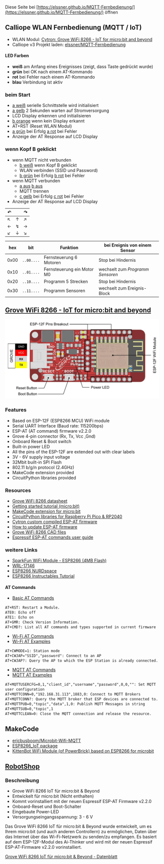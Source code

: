 
Diese Seite bei [https://elssner.github.io/MQTT-Fernbedienung/](https://elssner.github.io/MQTT-Fernbedienung/) öffnen

## Calliope WLAN Fernbedienung (MQTT / IoT)

* WLAN Modul: [Cytron: Grove WiFi 8266 - IoT for micro:bit and beyond](doc/)
* Calliope v3 Projekt laden: [elssner/MQTT-Fernbedienung](https://elssner.github.io/MQTT-Fernbedienung/)

#### LED Farben
* **weiß** am Anfang eines Ereignisses (zeigt, dass Taste gedrückt wurde)
* **grün** bei OK nach einem AT-Kommando
* **rot** bei Fehler nach einem AT-Kommando
* **blau** Verbindung ist aktiv


### beim Start
* <ins>a weiß</ins> serielle Schnittstelle wird initialisiert
* <ins>a gelb</ins> 2 Sekunden warten auf Stromversorgung
* LCD Display erkennen und initialisieren
* <ins>b orange</ins> wenn kein Display erkannt
* AT+RST (Reset WLAN Modul)
* <ins>a grün</ins> bei Erfolg <ins>a rot</ins> bei Fehler
* Anzeige der AT Response auf LCD Display

### wenn Kopf B geklickt
* wenn MQTT nicht verbunden
  * <ins>b weiß</ins> wenn Kopf B geklickt
  * WLAN verbinden (SSID und Password)
  * <ins>b grün</ins> bei Erfolg <ins>b rot</ins> bei Fehler
* wenn MQTT verbunden
  * <ins>a aus</ins> <ins>b aus</ins>
  * MQTT trennen
  * <ins>c gelb</ins> bei Erfolg <ins>c rot</ins> bei Fehler
* Anzeige der AT Response auf LCD Display


↶| |↷
---|---|---
↖|↑|↗
←|↯|→
↙|↓|↘

hex|bit|Funktion|bei Ereignis von einem Sensor
---|---|---|---
0x00|<code>..00....</code>|Fernsteuerung 6 Motoren|Stop bei Hindernis
0x10|<code>..01....</code>|Fernsteuerung ein Motor M0|wechselt zum *Programm Sensoren*
0x20|<code>..10....</code>|Programm 5 Strecken|Stop bei Hindernis
0x30|<code>..11....</code>|Programm Sensoren|wechselt zum Ereignis-Block





## [Grove WiFi 8266 - IoT for micro:bit and beyond](https://www.cytron.io/p-grove-wifi-8266-iot-for-microbit-and-beyond)

![](doc/GRV-WIFI-8266_Layout.jpg)

### Features

* Based on ESP-12F (ESP8266 MCU) WiFi module
* Serial UART Interface (Baud rate: 115200bps)
* ESP-AT (AT command) firmware v2.2.0
* Grove 4-pin connector (Rx, Tx, Vcc ,Gnd)
* Onboard Reset & Boot switch
* Built-in power LED
* All the pins of the ESP-12F are extended out with clear labels
* 3V - 6V supply input voltage
* 32Mbit built-in SPI Flash
* 802.11 b/g/n protocol (2.4GHz)
* MakeCode extension provided
* CircuitPython libraries provided

### Resources

* [Grove WiFi 8266 datasheet](https://docs.google.com/document/d/1ub3WuRrp1F8QijoHCDjOez6SC1mtG5pQglhiPdeB12k/edit) <!-- ?usp=sharing -->
* [Getting started tutorial (micro:bit)](https://www.cytron.io/tutorial/get-started-with-grove-wifi-8266-on-the-microbit/)
* [MakeCode extension for micro:bit](https://github.com/CytronTechnologies/pxt-esp8266)
* [CircuitPython libraries for Raspberry Pi Pico & RP2040](https://github.com/CytronTechnologies/MAKER-PI-PICO/tree/main/Example%20Code/CircuitPython/IoT)
* [Cytron custom compiled ESP-AT firmware](https://github.com/CytronTechnologies/esp-at-binaries)
* [How to update ESP-AT firmware](https://github.com/CytronTechnologies/esp-at-binaries#how-to-update-the-firmware)
* [Grove WiFi 8266 CAD files](https://drive.google.com/drive/folders/1kfOuKsVLOXPVkPTSarWBtlN2XdDNWKZJ) <!-- ?usp=sharing -->
* [Espressif ESP-AT commands user guide](https://docs.espressif.com/projects/esp-at/en/release-v2.2.0.0_esp8266/)

### weitere Links

* [SparkFun WiFi Module - ESP8266 (4MB Flash)](https://www.sparkfun.com/wifi-module-esp8266-4mb-flash.html)
* [WRL-17146](https://cdn.sparkfun.com/assets/f/e/5/6/f/ESP8266ModuleV2.pdf)
* [ESP8266 NURDspace](https://nurdspace.nl/ESP8266)
* [ESP8266 Instructables Tutorial](https://www.instructables.com/Using-the-ESP8266-module/)

#### AT Commands

* [Basic AT Commands](https://docs.espressif.com/projects/esp-at/en/release-v2.2.0.0_esp8266/AT_Command_Set/Basic_AT_Commands.html)
```
AT+RST: Restart a Module.
ATE0: Echo off
ATE1: Echo on
AT+GMR: Check Version Information.
AT+CMD?: List all AT commands and types supported in current firmware
```

* [Wi-Fi AT Commands](https://docs.espressif.com/projects/esp-at/en/release-v2.2.0.0_esp8266/AT_Command_Set/Wi-Fi_AT_Commands.html)
* [Wi-Fi AT Examples](https://docs.espressif.com/projects/esp-at/en/release-v2.2.0.0_esp8266/AT_Command_Examples/TCP-IP_AT_Examples.html)
```
AT+CWMODE=1: Station mode
AT+CWJAP="SSID","password": Connect to an AP
AT+CWJAP?: Query the AP to which the ESP Station is already connected.
```

* [MQTT AT Commands](https://docs.espressif.com/projects/esp-at/en/release-v2.2.0.0_esp8266/AT_Command_Set/MQTT_AT_Commands.html)
* [MQTT AT Examples](https://docs.espressif.com/projects/esp-at/en/release-v2.2.0.0_esp8266/AT_Command_Examples/MQTT_AT_Examples.html)
```
AT+MQTTUSERCFG=0,1,"client_id","username","password",0,0,"": Set MQTT user configuration
AT+MQTTCONN=0,"192.168.31.113",1883,0: Connect to MQTT Brokers
AT+MQTTCONN?: Query the MQTT broker that ESP devices are connected to.
AT+MQTTPUB=0,"topic","data",1,0: Publish MQTT Messages in string
AT+MQTTSUB=0,"topic",1
AT+MQTTCLEAN=0: Close the MQTT connection and release the resource.
```

## MakeCode

* [ericbusboom/Microbit-Wifi-MQTT](https://github.com/ericbusboom/Microbit-Wifi-MQTT)
* [ESP8266_IoT package](https://github.com/elecfreaks/pxt-esp8266iot)
* [KittenBot WiFi Module (of PowerBrick) based on ESP8266 for microbit](https://github.com/Kittenbot/pxt-kittenwifi)


## [RobotShop](https://eu.robotshop.com/de/products/grove-wifi-8266-iot-microbit-beyond)

### Beschreibung

* Grove WiFi 8266 IoT für micro:bit & Beyond
* Entwickelt für micro:bit (Nicht enthalten)
* Kommt vorinstalliert mit der neuen Espressif ESP-AT Firmware v2.2.0
* Onboard-Reset und Boot-Schalter
* Eingebaute Power-LED
* Versorgungseingangsspannung: 3 - 6 V

Das Grove WiFi 8266 IoT für micro:bit & Beyond wurde entwickelt, um es Ihrem micro:bit (und auch anderen Controllern) zu ermöglichen, Daten über das Internet über das Wi-Fi-Netzwerk zu senden/zu empfangen. Es basiert auf dem ESP-12F-Modul des Ai-Thinker und wird mit der neuen Espressif ESP-AT-Firmware v2.2.0 vorinstalliert.

[Grove WiFi 8266 IoT für micro:bit & Beyond - Datenblatt](https://cdn.robotshop.com/media/c/cyt/rb-cyt-321/pdf/grove-wifi-8266-iot-microbit--beyond-datasheet.pdf)
